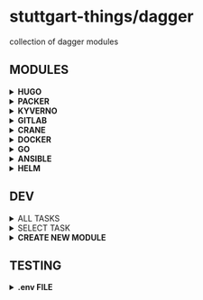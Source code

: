 # stuttgart-things/dagger

collection of dagger modules

## MODULES

<details><summary><b>HUGO</b></summary>

```bash
# INIT HUGO FOLDER STRUCTURE (INCLUDING THEME)
dagger call -m hugo \
init-site \
--name test \
--config tests/hugo/hugo.toml \
--content tests/hugo/content \
export --path /tmp/hugo/test

# BUILD AND SERVE
dagger call -m hugo serve \
--config tests/hugo/hugo.toml \
--content tests/hugo/content \
--port 4144 \
up --progress plain

# BUILD + EXPORT STATIC CONTENT (INCLUDING THEME)
dagger call -m hugo \
build-and-export \
--name blog \
--config tests/hugo/hugo.toml \
--content tests/hugo/content \
export --path /tmp/blog/static

# JUST SYNC MINIO BUCKET
export MINIO_USER=""
export MINIO_PASSWORD=""

dagger call -m hugo \
sync-minio-bucket \
--endpoint https://artifacts.automation.example.com \
--bucket-name images \
--insecure=true \
--access-key=env:MINIO_USER \
--secret-key=env:MINIO_PASSWORD \
--alias-name artifacts \
export --path /tmp/images

# BUILD + EXPORT STATIC CONTENT (INCLUDING THEME+BUCKET)
export MINIO_USER=""
export MINIO_PASSWORD=""

dagger call -m hugo \
build-sync-export \
--name blog \
--config tests/hugo/hugo.toml \
--content tests/hugo/content/ \
--endpoint https://artifacts.automation.sthings-vsphere.example.com \
--bucket-name idp \
--insecure=true \
--access-key=env:MINIO_USER \
--secret-key=env:MINIO_PASSWORD \
--alias-name artifacts \
-vv export \
--path=/tmp/bucket
```

# SERVE EXPORTED STATIC CONTENT

```bash
# WORKAROUND FOR NOW
chmod -R o+rX /tmp/blog/static
docker run --rm -p 8080:80 \
-v "/tmp/blog/static:/usr/share/nginx/html" nginx
```

</details>

<details><summary><b>PACKER</b></summary>

```bash
# GIT
dagger call -m packer build \
--repo-url https://github.com/stuttgart-things/stuttgart-things.git \
--branch "feat/packer-hello" \
--token env:GITHUB_TOKEN \
--build-path packer/builds/hello \
--progress plain -vv
```

```bash
# LOCAL
dagger call -m packer build \
--local-dir "." \
--build-path tests/packer/u24/ubuntu24-base-os.pkr.hcl \
--progress plain -vv

# LOCAL - w/ VAULT AUTH
dagger call -m packer build \
--local-dir "." \
--build-path tests/packer/u24/ubuntu24-base-os.pkr.hcl \
--vault-addr https://vault-vsphere.example.com:8200 \
--vault-role-id 1d42d7e7-8c14-e5f9-801d-b3ecef416616 \
--vault-token env:VAULT_TOKEN \
--vault-secret-id env:VAULT_SECRET_ID \
--progress plain -vv
```

</details>

<details><summary><b>KYVERNO</b></summary>

```bash
# VALIDATE RESOURCES AGAINST POLICIES
dagger call -m kyverno validate \
--policy tests/kyverno/policies/ \
--resource tests/kyverno/resource-good/ \
--progress plain
```

```bash
# OUTPUT KYVERNO VERSION
dagger call -m kyverno version \
--progress plain
```

</details>

<details><summary><b>GITLAB</b></summary>

```bash
# GET PROJECT ID BY PROJECT NAME
dagger call -m gitlab get-project-id \
--token env:GITLAB_TOKEN \
--server gitlab.com \
--project-name "docs" \
--group-path "Lab/stuttgart-things/idp"
```

```bash
# GET MERGE REQUEST ID BY PROJECT ID
dagger call -m gitlab list-merge-requests \
--token env:GITLAB_TOKEN \
--server gitlab.com \
--project-id 14160 \
--progress plain
```

```bash
# GET MERGE REQUEST ID BY PROJECT ID
dagger call -m gitlab get-merge-request-id \
--token env:GITLAB_TOKEN \
--server gitlab.com \
--project-id 14466 \
--merge-request-title "RFC- -" \
--progress plain
```

```bash
# LIST ALL CHANGES FROM MR INTO (USUALY) MAIN
dagger call -m gitlab list-merge-request-changes \ --token env:GITLAB_TOKEN \
--server gitlab.com \
--project-id="14466" \
--merge-request-id="1" \
--progress plain
```

```bash
# LIST ALL CHANGES FROM MR INTO (USUALY) MAIN
dagger call -m gitlab clone \
--repo-url https://gitlab.com/Lab/stuttgart-things/idp/resource-engines.git
--token env:GITLAB_TOKEN \
--branch=main \
#export --path /tmp/repo \ # IF YOU WANT TO EXPORT TO LOCAL FS
--progress plain
```

```bash
# PRINT ALL FILES CHANGED BY A MR
dagger call -m gitlab print-merge-request-file-changes \
--repo-url https://gitlab.com/Lab/stuttgart-things/idp/resource-engines.git \
--server gitlab.com \
--token env:GITLAB_TOKEN \
--merge-request-id="1" \
--project-id="14466" \
--branch "RFC-_" \
--progress plain
```

```bash
# LIST ALL PROJECTS IN A GROUP
dagger call -m gitlab list-projects \
--server gitlab.com \
--token env:GITLAB_TOKEN \
--group-path "Lab%2Fstuttgart-things"
--progress plain
```

```bash
# PRINT ALL FILES CHANGED BY A MR
dagger call -m gitlab update-merge-request-state \
--server gitlab.com \
--token env:GITLAB_TOKEN \
--merge-request-id="1" \
--project-id="14466" \
--action merge \ # or 'close'
--progress plain
```

</details>

<details><summary><b>CRANE</b></summary>

```bash
# REG AUTH FOR SOURCE AND TARGET REG
dagger call -m crane copy \
--sourceRegistry ghcr.io \
--sourceUsername patrick-hermann-sva \
--sourcePassword env:GITHUB_TOKEN \
--targetRegistry harbor.example.com \
--targetUsername admin \
--targetPassword env:HARBOR \
--platform linux/amd64 \
--insecure=true \
--source ghcr.io/stuttgart-things/backstage:2025-04-22 \
--target harbor.example.com/test/backstage:2025-04-22 \
--progress plain
```

```bash
# REG AUTH FOR TARGET REG ONLY
dagger call -m crane copy \
--targetUsername admin \
--targetPassword env:HARBOR \
--source redis:latest \
--target harbor.example.com/test/redis:2025-04-22 \
--targetRegistry harbor.example.com \
--insecure=true \
--platform linux/amd64 \
--progress plain
```

</details>

<details><summary><b>DOCKER</b></summary>

### SCAN IMAGE

```bash
dagger call -m \
github.com/stuttgart-things/dagger/docker@v0.6.2 \
trivy-scan \
--image-ref nginx:latest \
--progress plain
```

### BUILD + PUSH TEMPORARY IMAGE w/o AUTH

```bash
dagger call -m \
github.com/stuttgart-things/dagger/docker@v0.6.2 \
build-and-push \
--source images/sthings-alpine \
--repository-name stuttgart-things/alpine \
--registry-url ttl.sh \
--version 1h \
--progress plain
```

### BUILD + PUSH IMAGE w/ AUTH

```bash
dagger call -m \
github.com/stuttgart-things/dagger/docker@v0.6.2 \
build-and-push \
--source tests/docker \
--registry-url ghcr.io \
--repository-name stuttgart-things/sthings-alpine \
--version 1.10 \
--with-registry-username=env:USER \
--with-registry-password=env:PASSWORD \
--progress plain
```

</details>

<details><summary><b>GO</b></summary>

### LINT PROJECT

```bash
dagger call -m \
"github.com/stuttgart-things/dagger/go@v0.2.2" \
lint --src "." --timeout 300s --progress plain
```

### BUILD PROJECT

```bash
dagger call -m github.com/stuttgart-things/dagger/go@v0.10.2 binary \
--src "." \
--os linux \
--arch amd64 \
--go-main-file main.go \
--bin-name k2 \
--go-version 1.24.2 \
export --path=/tmp/go/build/ \
--progress plain
```

### RUN-WORKFLOW-CONTAINER-STAGE

```bash
dagger call -m \
github.com/stuttgart-things/dagger/go@v0.4.2 \
run-workflow-container-stage --src tests/calculator/ \
--token=env:GITHUB_TOKEN --token-name GITHUB_TOKEN \
--repo ghcr.io/stuttgart-things/dagger \
--ko-version 3979dd70544adde24d336d5b605f4cf6f0ea9479 \
--output /tmp/calc-image.report.json --progress plain
```

</details>

<details><summary><b>ANSIBLE</b></summary>

the idea of this module is to create versioned collection artifcat 'on the fly' -
this module can work with a file structure like this:

### CREATE A COLLECTION PACKAGE

```bash
dagger call --progress plain -m ansible run-collection-build-pipeline \
--src ansible/collections/baseos \
--progress plain \
export --path=/tmp/ansible/output/
```

### BUILD A GITHUB RELEASE FROM FILES

```bash
dagger call --progress plain -m ansible github-release \
--token=env:GITHUB_TOKEN \
--group stuttgart-things \
--repo dagger  \
--files "tests/test-values.yaml,tests/registry/README.md" \
--notes "test" \
--tag 09.1.6 \
--title hello
```

</details>

<details><summary><b>HELM</b></summary>

RENDER A CHART w/ VALUES

```bash
# EXAMPLE MODULE
VERSION=v0.0.4
dagger call -m github.com/stuttgart-things/dagger/helm@${VERSION} template --chart ./Service --values this-env.yaml
```

</details>

## DEV

<details><summary>ALL TASKS</summary>

```bash
task: Available tasks for this project:
* branch:                Create branch from main
* check:                 Run pre-commit hooks
* commit:                Commit + push code into branch
* create:                Create new dagger module
* pr:                    Create pull request into main
* release:               push new version
* switch-local:          Switch to local branch
* switch-remote:         Switch to remote branch
* tasks:                 Select a task to run
* test:                  Select test to run
* test-ansible:          Test ansible modules
* test-crossplane:       Test crossplame modules
* test-go:               Test go modules
* test-helm:             Test helm modules
```

</details>

<details><summary>SELECT TASK</summary>

```bash
task=$(yq e '.tasks | keys' Taskfile.yaml | sed 's/^- //' | gum choose) && task ${task}
```

</details>

<details><summary><b>CREATE NEW MODULE</b></summary>

```bash
# EXAMPLE MODULE
MODULE=crossplane task create
```

</details>

## TESTING

<details><summary><b>.env FILE</b></summary>

```bash
cat <<EOF > .env
gitlab_server="#TOBESET"
gitlab_project=docs # example
gitlab_group="Lab/stuttgart-things/idp" # example
gitlab_group_escaped="Lab%2Fstuttgart-things%2Fidp" # example
EOF
```

## DAGGER

<details><summary><b>LIST FUNCTIONS</b></summary>

```bash
MODULE=golang #example
dagger functions -m ${MODULE}/
```

</details>

<details><summary><b>CREATE NEW FUNCTION</b></summary>

```bash
MODULE=example #example
dagger init --sdk=go --source=./${MODULE} --name=${MODULE}
```

</details>

<details><summary><b>INSTAL EXTERNAL DAGGER MODULE</b></summary>

```bash
dagger install github.com/purpleclay/daggerverse/golang@v0.5.0


https://github.com/disaster37/dagger-library-go@v0.0.24
```

</details>

<details><summary><b>CALL FUNCTION FROM LOCAL</b></summary>

```bash
MODULE=example #example
dagger functions -m ${MODULE}
```

```bash
MODULE=helm #example
dagger call -m ./${MODULE} \
lint --source tests/test-chart/ \
--progress plain
```

</details>

<details><summary><b>CALL FUNCTION FROM LOCAL</b></summary>

```bash
MODULE=golang #example
dagger call -m github.com/stuttgart-things/dagger/${MODULE} build --progress plain --src ./ export --path build
```

</details>

## LICENSE

<details><summary><b>APACHE 2.0</b></summary>

Copyright 2023 patrick hermann.

Licensed under the Apache License, Version 2.0 (the "License");
you may not use this file except in compliance with the License.
You may obtain a copy of the License at

    http://www.apache.org/licenses/LICENSE-2.0

Unless required by applicable law or agreed to in writing, software
distributed under the License is distributed on an "AS IS" BASIS,
WITHOUT WARRANTIES OR CONDITIONS OF ANY KIND, either express or implied.
See the License for the specific language governing permissions and
limitations under the License.

</details>

```yaml
Author Information
------------------
Patrick Hermann, stuttgart-things 11/2024
```